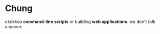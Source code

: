 # Chung
okokkoo **command-line scripts** or building **web applications**. we don't talk anymore
            
            
            
            
            
            
            